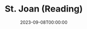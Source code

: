 ---
title: St. Joan (Reading)
date: 2023-09-08T00:00:00
opening_date: 1924-11-13
closing_date:
layout: productions
program:
Theatre: Theatre Jacksonville
cast:
- Chaplain: A.A.A. Silber
- Gentleman: Arthur Hatch
- Dunois: Burton Barrs
- Bertrand de Poulengy: Carl Bohenberger
- La Tremouille: Cecil H. Lichliter
- Joan: Dorothy Toomer
- Cauchon: Frank Dearing
- Bluebeard: Frank L'Engle
- Inquisitor: Gordon McCauley
- Ladvenu: H. Plant Osborne
- Robert de Baudricourt: Harvey Payne
- Steward: Harwood Rosser
- Executioner: Hugh McKay
- Soldier: J. Graham Higgins
- D'Estivet: John Holland
- Warwick: Kenneth Hunter
- Dauphin: Richard Grether
- Archbishop of Rheims: Wm. M. Toomer
crew:
- Director:
  - Elizabeth V. Long
  - Mrs. H.L. Richmond
---